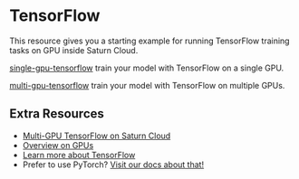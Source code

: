 # TensorFlow 

This resource gives you a starting example for running TensorFlow training tasks on GPU inside Saturn Cloud. 

[single-gpu-tensorflow](single-gpu-tensorflow.ipynb) train your model with TensorFlow on a single GPU. 

[multi-gpu-tensorflow](multi-gpu-tensorflow.ipynb) train your model with TensorFlow on multiple GPUs. 



## Extra Resources
* [Multi-GPU TensorFlow on Saturn Cloud](https://saturncloud.io/blog/tensorflow_intro/)
* [Overview on GPUs](https://saturncloud.io/docs/reference/intro_to_gpu/)
* [Learn more about TensorFlow](https://www.tensorflow.org/)
* Prefer to use PyTorch? [Visit our docs about that!](https://saturncloud.io/docs/examples/pytorch/)